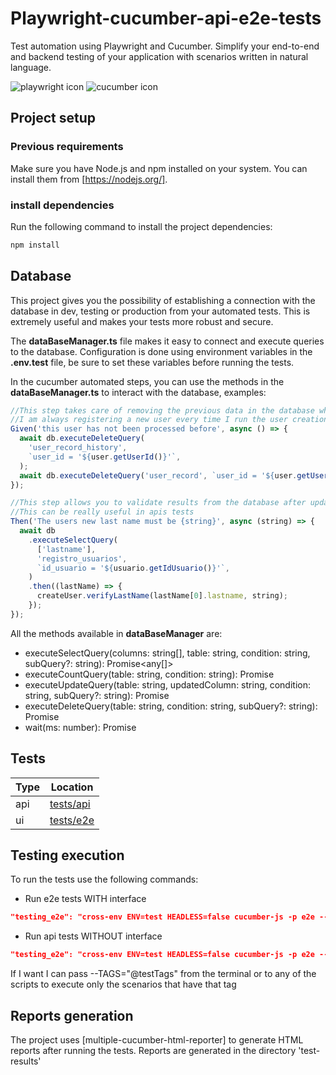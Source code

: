 # Playwright-cucumber-api-e2e-tests

Test automation using Playwright and Cucumber.
Simplify your end-to-end and backend testing of your application with scenarios written in natural language.

![playwright icon](https://playwright.dev/python/img/playwright-logo.svg)
![cucumber icon](https://avatars.githubusercontent.com/u/320565?s=280&v=4)

## Project setup

### Previous requirements

Make sure you have Node.js and npm installed on your system. You can install them from [https://nodejs.org/].

### install dependencies

Run the following command to install the project dependencies:

```bash
npm install
```

## Database

This project gives you the possibility of establishing a connection with the database in dev, testing or production from your automated tests. This is extremely useful and makes your tests more robust and secure.

The **dataBaseManager.ts** file makes it easy to connect and execute queries to the database. Configuration is done using environment variables in the **.env.test** file, be sure to set these variables before running the tests.

In the cucumber automated steps, you can use the methods in the **dataBaseManager.ts** to interact with the database, examples:

```typescript
//This step takes care of removing the previous data in the database when running the test.
//I am always registering a new user every time I run the user creation scenario, it doesn't matter if it's the same data.
Given('this user has not been processed before', async () => {
  await db.executeDeleteQuery(
    'user_record_history',
    `user_id = '${user.getUserId()}'`,
  );
  await db.executeDeleteQuery('user_record', `user_id = '${user.getUserId()}'`);
});
```

```typescript
//This step allows you to validate results from the database after updating a user's data.
//This can be really useful in apis tests
Then('The users new last name must be {string}', async (string) => {
  await db
    .executeSelectQuery(
      ['lastname'],
      'registro_usuarios',
      `id_usuario = '${usuario.getIdUsuario()}'`,
    )
    .then((lastName) => {
      createUser.verifyLastName(lastName[0].lastname, string);
    });
});
```

All the methods available in **dataBaseManager** are:

- executeSelectQuery(columns: string[], table: string, condition: string, subQuery?: string): Promise<any[]>
- executeCountQuery(table: string, condition: string): Promise<number>
- executeUpdateQuery(table: string, updatedColumn: string, condition: string, subQuery?: string): Promise<void>
- executeDeleteQuery(table: string, condition: string, subQuery?: string): Promise<void>
- wait(ms: number): Promise<void>

## Tests

| Type | Location                           |
| ---- | ---------------------------------- |
| api  | [tests/api](./tests/api/features/) |
| ui   | [tests/e2e](./tests/e2e/features/) |

## Testing execution

To run the tests use the following commands:

- Run e2e tests WITH interface

```json
"testing_e2e": "cross-env ENV=test HEADLESS=false cucumber-js -p e2e --config=config/cucumber.js || true",
```

- Run api tests WITHOUT interface

```json
"testing_e2e": "cross-env ENV=test HEADLESS=false cucumber-js -p e2e --config=config/cucumber.js || true",
```

If I want I can pass --TAGS="@testTags" from the terminal or to any of the scripts to execute only the scenarios that have that tag

## Reports generation

The project uses [multiple-cucumber-html-reporter] to generate HTML reports after running the tests.
Reports are generated in the directory 'test-results'
